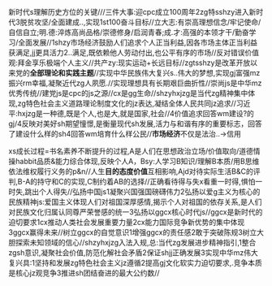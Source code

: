 新时代s理解历史方位的关键///三件大事:迎cpc成立100周年2zg特sshzy进入新时代3脱贫攻坚/全面建成..,实现1st100奋斗目标//立大志:有崇高理想信念/牢记使命/自信自立;明.德:淬炼高尚品格/崇德修身/启润青春;成.才:高强的本领才干/勤奋学习/全面发展//1shzy市场经济鼓励人们追求个人正当利益,因各市场主体正当利益获满足,jj更具活力2..满足,既依赖他人劳动付出,也公平有序的市场//反对错误价值观:拜金享乐极端个人主义//共产zy:现实运动+长远目标//zgtsshzy是改革开放以来党的**全部理论和实践主题**//实现中华民族伟大复兴s..伟大的梦想,实现gj富强mz振兴rm幸福,凝聚近代zg人夙愿.//实现理想具有长期艰巨曲折性//崇尚js是中华mz优秀传统//建党js是cpc的js之源//cx是gg生命//shzyhxjzg是当代zg精神集中体现,zg特色社会主义道路理论制度文化的jz表达,凝结全体人民共同jz追求//习近平:hxjzg是一种德,既是个人,也是大,就是国家,社会//4价值追求回答wm建设?的gj/4反映对美好sh期望憧憬,是衡量现代sh发展,活力与和谐有序的重要标志，回答了建设什么样的sh4回答wm培育什么样公民//**市场经济**不仅是法治..->信用

xs成长过程=书名素养不断提升的过程,A是人们在思想政治立场/价值取向/道德情操habbit品质&能力综合体现,反映个人A，Bsy:人学习B知识/理解B本质/用B思维依法维权履行义务的p&n//人生**目的态度价值**互相影响,Ajd对待实际生活B&C的评判,B-A的持守和C的实现,C制约着AB的选择//正确看待得与失x看重一时得,惧怕一时失,跳出个人得失//弘扬中国js1凝聚兴国强国磅礴伟力2弘扬以爱g主义为核心的民族精神js:爱国主义体现人们对祖国深厚感情,揭示个人对祖国的依存关系,是人们对民族文化归属认同尊严荣誉感的统一3弘扬以ggcx核心时代js//ggcx是新时代的迫切要求1cx推动人类社会发展重要力量2cx能力国际竞争新优势的集中体现3ggcx赢得未来//树立ggcx的自觉意识1增强ggcx的责任感2敢于突破陈规3树立大胆探索未知领域的信心//shzyhxjzg入法入规,总:当代zg发展进步精神指引,1整合zgsh意识,凝聚社会价值,防范化解社会矛盾2保证shjj正确发展3实现中华mz伟大复兴具:1坚持和发展zg特色社会主义jz遵循2提高gj文化软实力迫切要求,.竞争本质是核心jz观竞争3推进sh团结奋进的最大公约数//